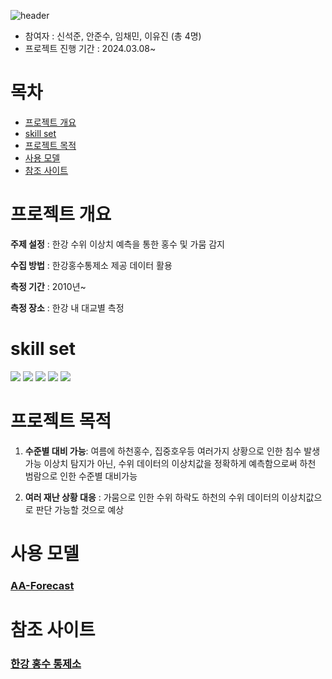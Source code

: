 ![header](https://capsule-render.vercel.app/api?type=waving&color=gradient&height=350&section=header&text=Capstone_project&stroke=3A2F32&strokeWidth=2&animation=twinkling)

- 참여자 : 신석준, 안준수, 임채민, 이유진 (총 4명)
- 프로젝트 진행 기간 : 2024.03.08~

# 목차
- [프로젝트 개요](#프로젝트-개요)
- [skill set](#skill-set)
- [프로젝트 목적](#프로젝트-목적)
- [사용 모델](#사용-모델)
- [참조 사이트](#참조-사이트)

# 프로젝트 개요
**주제 설정** :
한강 수위 이상치 예측을 통한 홍수 및 가뭄 감지

**수집 방법** : 
한강홍수통제소 제공 데이터 활용

**측정 기간** : 
2010년~

**측정 장소** : 
한강 내 대교별 측정

# skill set
<img src="https://img.shields.io/badge/HTML5-E34F26?style=flat-square&logo=HTML5&logoColor=white"/> <img src="https://img.shields.io/badge/Jupyter-F37626?style=flat-square&logo=Jupyter&logoColor=white"/> <img src="https://img.shields.io/badge/Google Colab-F9AB00?style=flat-square&logo=Google Colab&logoColor=white"/> <img src="https://img.shields.io/badge/Python-3766AB?style=flat-square&logo=Python&logoColor=white"/> <a href="https://app.slack.com/client/T06NP5BLHSQ/C06NHPP3LDT"><img src="https://img.shields.io/badge/Slack-4A154B?style=flat-square&logo=Slack&logoColor=white"/> </a>


# 프로젝트 목적
1. **수준별 대비 가능**:  여름에 하천홍수, 집중호우등 여러가지 상황으로 인한 침수 발생가능 
이상치 탐지가 아닌, 수위 데이터의 이상치값을 정확하게 예측함으로써 하천 범람으로 인한 수준별 대비가능

2. **여러 재난 상황 대응** : 가뭄으로 인한 수위 하락도 하천의 수위 데이터의 이상치값으로 판단 가능할 것으로 예상

# 사용 모델
<h3><a href="https://github.com/ashfarhangi/aa-forecast">AA-Forecast</a></h3>

# 참조 사이트
<h3><a href="https://www.hrfco.go.kr/main.do">한강 홍수 통제소</a></h3>





